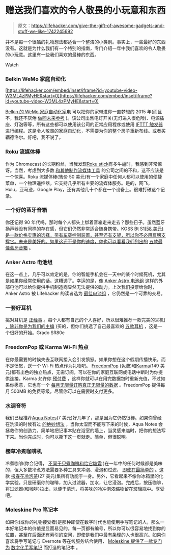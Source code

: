 # 赠送我们喜欢的令人敬畏的小玩意和东西

> 原文：<https://lifehacker.com/give-the-gift-of-awesome-gadgets-and-stuff-we-like-1742245692>

并不是每一个很酷的礼物想法都适合一个整洁的小类别。事实上，一些最好的东西没有。这就是为什么我们有一个特别的指南，专门介绍一年中我们喜欢的令人敬畏的小玩意。这里有一些我们喜欢的最棒的东西。

Watch

### **Belkin WeMo 家庭自动化**

 [https://lifehacker.com/embed/inset/iframe?id=youtube-video-W3ML4zPMyHE&start=0](https://lifehacker.com/embed/inset/iframe?id=youtube-video-W3ML4zPMyHE&start=0) 

[Belkin 的 WeMo 家庭自动化家电](http://lifehacker.com/belkin-wemo-light-switch-builds-simple-home-automation-1167529129) 可以把你的家带进你一直梦想的 2015 年(而且不，我还不厌倦 [做回未来参考](http://lifehacker.com/live-like-marty-with-this-real-life-back-to-the-future-1737797479) )。该公司出售电灯开关(无灯进入很危险)、电源插座、灯泡等等，所有这些都可以使用该公司的正常应用程序或使用 [IFTTT 触发器](https://lifehacker.com/how-to-supercharge-all-your-favorite-webapps-with-ifttt-5842307) 进行编程。这是令人敬畏的家庭自动化，不需要为你的整个房子重新布线。或者买辆德洛尔。好吧，我不说了。

### **Roku 流媒体棒**

作为 Chromecast 的长期粉丝，当我发现[Roku stick](http://lifehacker.com/sunday-showdown-chromecast-vs-roku-streaming-stick-vs-1734556383)有多牛逼时，我感到非常惊讶。当然，考虑到大多数 [和其他制作流媒体工具](http://lifehacker.com/amazon-banning-the-chromecast-is-unbelievably-stupid-1734105137) 的公司之间的不和，这不应该是一个惊喜。Roku 流媒体棒(售价 50 美元)有一个家庭中任何人都可以使用的便捷菜单，一个物理遥控器，它支持几乎所有主要的流媒体服务。是的，网飞，Hulu，亚马逊，Google Play，还有其他几十个都在一个设备上。很难打破这个记录。

### **一个好的蓝牙音箱**

你还记得 90 年代吗，那时每个人都头上绑着音箱走来走去？那些日子。虽然蓝牙扬声器没有同样的存在感，但它们仍然非常适合随身携带。KOSS Bt S1[(58 美元)是一款价格实惠的选择，带有车载控制装置，甚至还有支架，所以你不必用肩膀支撑它。未来是美好的。如果这还不是你的速度，你也可以看看我们列出的](https://www.amazon.com/dp/B00MZ8BJZA?asc_campaign=InlineText&asc_refurl=https://lifehacker.com/give-the-gift-of-awesome-gadgets-and-stuff-we-like-1742245692&asc_source=&linkCode=ogi&psc=1&smid=ATVPDKIKX0DER&tag=kinjalifehackerlink-20&th=1) [五款最佳蓝牙音箱](http://lifehacker.com/five-best-bluetooth-speakers-1265389497) 。

### **Anker Astro 电池组**

在这一点上，几乎可以肯定的是，你的智能手机会在一天中的某个时候死机，尤其是如果你经常使用的话。这糟透了。幸运的是，像 [Anker Astro 电池组](http://www.ianker.com/External-Batteries/category-c1-s1) 这样的外部电池可以给你提供手机制造商显然无法提供的动力。上次我们投票给你时，Anker Astro 被 Lifehacker 的读者选为 [最佳电池组](https://lifehacker.com/five-best-external-battery-packs-509802431) ，它仍然是一个可靠的交易。

### **一套好耳机**

挑对耳机是 [正经事](http://lifehacker.com/how-to-choose-the-perfect-pair-of-headphones-5800772) 。每个人都有自己的个人喜好，所以很难推荐一款完美的耳机( [，除非你是为我们的主编](http://lifehacker.com/ive-found-my-holy-grail-of-headphones-the-akg-q701-1734730242#_ga=1.30105407.1055861349.1441835238) )买的，但你们挑选了自己最喜欢的 [五款耳机](https://lifehacker.com/five-best-headphones-5949489) ，这是一个很好的开始。Grado SR80e

### **FreedomPop 或 Karma Wi-Fi 热点**

在你最需要的时候失去互联网接入会引发愤怒。如果你想在这个假期传播快乐，而不是愤怒，送一个 Wi-Fi 热点作为礼物吧。 [FreedomPop](http://www.freedompop.com/) (免费)和[Karma](https://yourkarma.com/)(149 美元)都有出色的独立热点，无需订阅，可以在你的家庭互联网或电话中断时为你提供连接。Karma 允许你 [预付费](http://lifehacker.com/karma-go-the-lte-version-of-the-awesome-pay-as-you-go-1720366750) ，这样你就可以在用完数据包时重新充值，不过如果你愿意，它也有一个 [每月无限量订购真正无限量的数据](https://lifehacker.com/karma-adds-a-50-unlimited-data-plan-to-its-wi-fi-hotsp-1740743756) 。FreedomPop 提供每月 500MB 的免费等级，尽管你可以在需要时支付更多。

### **水调音符**

我们已经推荐[Aqua Notes](http://smile.amazon.com/Aqua-Notes-Waterproof-Notepad-Mountable/dp/B003W09LTQ?asc_campaign=InlineText&asc_refurl=https://lifehacker.com/give-the-gift-of-awesome-gadgets-and-stuff-we-like-1742245692&asc_source=&tag=kinjalifehackerlink-20)(7 美元)好几年了，那是因为它仍然很棒。如果你曾经在洗澡的时候有过 [的绝妙想法](http://lifehacker.com/science-explains-why-our-best-ideas-come-in-the-shower-5987858) ，当你太湿而不能写下来的时候，Aqua Notes 会拯救你的创造力。简单地把记事本贴在浴室的墙上，当灵感来临时，把你的想法写下来。当你完成时，你可以撕下这一页就走。简单，但很聪明。

### **樱草冷煮咖啡机**

冷煮咖啡(你会记得， [不同于只煮咖啡和给它糖霜](https://lifehacker.com/make-cold-brewed-iced-coffee-5211256) )在一年中的任何时候都是美味的，但大多数冷煮方法需要多种工具来冲泡、浸泡和过滤， [即使在最简单的](http://lifehacker.com/this-cheap-no-mess-cold-brew-system-offers-a-hassle-fr-1582395519) 。这款 [报春花冷泡茶](http://primulaproducts.com/coffeeware/cold-brew-carafe-iced-coffee-cold-brewing/)(27 美元)集所有功能于一身。另外，它看起来不像你冰箱里的化学实验。只是研磨你的咖啡，加入过滤器，加水，让它浸泡。完成后，按压咖啡，将过滤器(和咖啡)拉出，以便于清洗，将美味的冷冲泡浓缩物留在玻璃瓶中。享受吧。

### **Moleskine Pro 笔记本**

如果你(或你的礼物接受者)是那种即使在数字时代也能使用手写笔记的人，那么一本好笔记本的价值是显而易见的。每一页都有编号，所以你可以很容易地找到你的位置，甚至在后面还有索引的空间，即使是我们中最有条理的人也很高兴。如果你喜欢将手写笔记与 Evernote 等在线服务结合使用， [Moleskine 提供了一款专门为](http://www.moleskineus.com/evernote-smart-notebooks.html) [数字化手写笔记](https://lifehacker.com/the-evernote-smart-notebook-by-moleskine-digitizes-and-5962196) 而打造的笔记本 。
